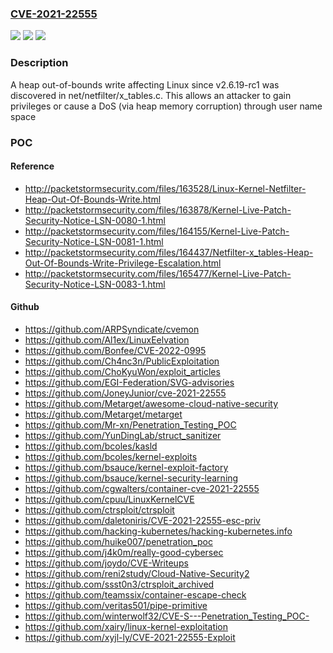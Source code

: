 ### [CVE-2021-22555](https://cve.mitre.org/cgi-bin/cvename.cgi?name=CVE-2021-22555)
![](https://img.shields.io/static/v1?label=Product&message=Linux%20Kernel&color=blue)
![](https://img.shields.io/static/v1?label=Version&message=%3E%3D%202.6.19-rc1%20&color=brighgreen)
![](https://img.shields.io/static/v1?label=Vulnerability&message=CWE-787%20Out-of-bounds%20Write&color=brighgreen)

### Description

A heap out-of-bounds write affecting Linux since v2.6.19-rc1 was discovered in net/netfilter/x_tables.c. This allows an attacker to gain privileges or cause a DoS (via heap memory corruption) through user name space

### POC

#### Reference
- http://packetstormsecurity.com/files/163528/Linux-Kernel-Netfilter-Heap-Out-Of-Bounds-Write.html
- http://packetstormsecurity.com/files/163878/Kernel-Live-Patch-Security-Notice-LSN-0080-1.html
- http://packetstormsecurity.com/files/164155/Kernel-Live-Patch-Security-Notice-LSN-0081-1.html
- http://packetstormsecurity.com/files/164437/Netfilter-x_tables-Heap-Out-Of-Bounds-Write-Privilege-Escalation.html
- http://packetstormsecurity.com/files/165477/Kernel-Live-Patch-Security-Notice-LSN-0083-1.html

#### Github
- https://github.com/ARPSyndicate/cvemon
- https://github.com/Al1ex/LinuxEelvation
- https://github.com/Bonfee/CVE-2022-0995
- https://github.com/Ch4nc3n/PublicExploitation
- https://github.com/ChoKyuWon/exploit_articles
- https://github.com/EGI-Federation/SVG-advisories
- https://github.com/JoneyJunior/cve-2021-22555
- https://github.com/Metarget/awesome-cloud-native-security
- https://github.com/Metarget/metarget
- https://github.com/Mr-xn/Penetration_Testing_POC
- https://github.com/YunDingLab/struct_sanitizer
- https://github.com/bcoles/kasld
- https://github.com/bcoles/kernel-exploits
- https://github.com/bsauce/kernel-exploit-factory
- https://github.com/bsauce/kernel-security-learning
- https://github.com/cgwalters/container-cve-2021-22555
- https://github.com/cpuu/LinuxKernelCVE
- https://github.com/ctrsploit/ctrsploit
- https://github.com/daletoniris/CVE-2021-22555-esc-priv
- https://github.com/hacking-kubernetes/hacking-kubernetes.info
- https://github.com/huike007/penetration_poc
- https://github.com/j4k0m/really-good-cybersec
- https://github.com/joydo/CVE-Writeups
- https://github.com/reni2study/Cloud-Native-Security2
- https://github.com/ssst0n3/ctrsploit_archived
- https://github.com/teamssix/container-escape-check
- https://github.com/veritas501/pipe-primitive
- https://github.com/winterwolf32/CVE-S---Penetration_Testing_POC-
- https://github.com/xairy/linux-kernel-exploitation
- https://github.com/xyjl-ly/CVE-2021-22555-Exploit

